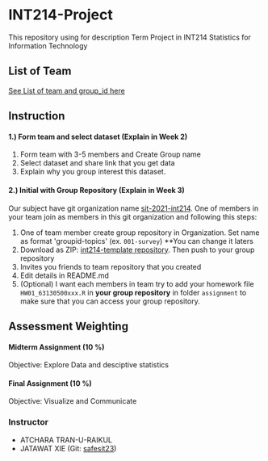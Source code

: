 # INT214-Project

This repository using for description Term Project in INT214 Statistics for Information Technology

## List of Team

[See List of team and group_id here](https://docs.google.com/spreadsheets/d/e/2PACX-1vTAUUe9YGEoZzqtxjPxfWImJfY1nh5BiScxVOxhs4RLAYg0e_xNEkNz78sUW8ycHy7YPiAmTogw_NFh/pubhtml?gid=0&single=true)

## Instruction

#### 1.) Form team and select dataset (Explain in Week 2)

1. Form team with 3-5 members and Create Group name
2. Select dataset and share link that you get data
3. Explain why you group interest this dataset.

#### 2.) Initial with Group Repository (Explain in Week 3)

Our subject have git organization name [sit-2021-int214](https://github.com/sit-2021-int214). One of members in your team join as members in this git organization and following this steps:

1. One of team member create group repository in Organization. Set name as format 'groupid-topics' (ex. `001-survey`) \*\*You can change it laters
2. Download as ZIP: [int214-template repository](https://github.com/sit-2021-int214/int214-template). Then push to your group repository
3. Invites you friends to team repository that you created
4. Edit details in README.md
5. (Optional) I want each members in team try to add your homework file `HW01_63130500xxx.R` in **your group repository** in folder `assignment` to make sure that you can access your group repository.

## Assessment Weighting

#### Midterm Assignment (10 %)

Objective: Explore Data and desciptive statistics

#### Final Assignment (10 %)

Objective: Visualize and Communicate

### Instructor

- ATCHARA TRAN-U-RAIKUL
- JATAWAT XIE (Git: [safesit23](https://github.com/safesit23))
